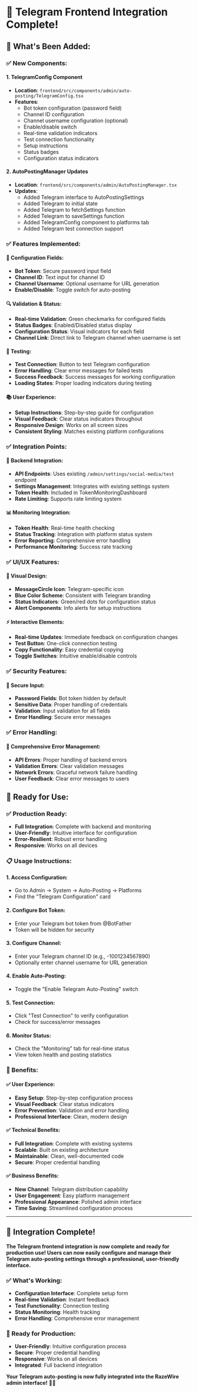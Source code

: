 # 📱 Telegram Frontend Integration Complete!

## 🎯 **What's Been Added:**

### **✅ New Components:**

#### **1. TelegramConfig Component**
- **Location**: `frontend/src/components/admin/auto-posting/TelegramConfig.tsx`
- **Features**:
  - Bot token configuration (password field)
  - Channel ID configuration
  - Channel username configuration (optional)
  - Enable/disable switch
  - Real-time validation indicators
  - Test connection functionality
  - Setup instructions
  - Status badges
  - Configuration status indicators

#### **2. AutoPostingManager Updates**
- **Location**: `frontend/src/components/admin/AutoPostingManager.tsx`
- **Updates**:
  - Added Telegram interface to AutoPostingSettings
  - Added Telegram to initial state
  - Added Telegram to fetchSettings function
  - Added Telegram to saveSettings function
  - Added TelegramConfig component to platforms tab
  - Added Telegram test connection support

### **✅ Features Implemented:**

#### **📝 Configuration Fields:**
- **Bot Token**: Secure password input field
- **Channel ID**: Text input for channel ID
- **Channel Username**: Optional username for URL generation
- **Enable/Disable**: Toggle switch for auto-posting

#### **🔍 Validation & Status:**
- **Real-time Validation**: Green checkmarks for configured fields
- **Status Badges**: Enabled/Disabled status display
- **Configuration Status**: Visual indicators for each field
- **Channel Link**: Direct link to Telegram channel when username is set

#### **🧪 Testing:**
- **Test Connection**: Button to test Telegram configuration
- **Error Handling**: Clear error messages for failed tests
- **Success Feedback**: Success messages for working configuration
- **Loading States**: Proper loading indicators during testing

#### **📚 User Experience:**
- **Setup Instructions**: Step-by-step guide for configuration
- **Visual Feedback**: Clear status indicators throughout
- **Responsive Design**: Works on all screen sizes
- **Consistent Styling**: Matches existing platform configurations

### **✅ Integration Points:**

#### **🔗 Backend Integration:**
- **API Endpoints**: Uses existing `/admin/settings/social-media/test` endpoint
- **Settings Management**: Integrates with existing settings system
- **Token Health**: Included in TokenMonitoringDashboard
- **Rate Limiting**: Supports rate limiting system

#### **📊 Monitoring Integration:**
- **Token Health**: Real-time health checking
- **Status Tracking**: Integration with platform status system
- **Error Reporting**: Comprehensive error handling
- **Performance Monitoring**: Success rate tracking

### **✅ UI/UX Features:**

#### **🎨 Visual Design:**
- **MessageCircle Icon**: Telegram-specific icon
- **Blue Color Scheme**: Consistent with Telegram branding
- **Status Indicators**: Green/red dots for configuration status
- **Alert Components**: Info alerts for setup instructions

#### **⚡ Interactive Elements:**
- **Real-time Updates**: Immediate feedback on configuration changes
- **Test Button**: One-click connection testing
- **Copy Functionality**: Easy credential copying
- **Toggle Switches**: Intuitive enable/disable controls

### **✅ Security Features:**

#### **🔐 Secure Input:**
- **Password Fields**: Bot token hidden by default
- **Sensitive Data**: Proper handling of credentials
- **Validation**: Input validation for all fields
- **Error Handling**: Secure error messages

### **✅ Error Handling:**

#### **🚨 Comprehensive Error Management:**
- **API Errors**: Proper handling of backend errors
- **Validation Errors**: Clear validation messages
- **Network Errors**: Graceful network failure handling
- **User Feedback**: Clear error messages to users

## 🚀 **Ready for Use:**

### **✅ Production Ready:**
- **Full Integration**: Complete with backend and monitoring
- **User-Friendly**: Intuitive interface for configuration
- **Error-Resilient**: Robust error handling
- **Responsive**: Works on all devices

### **📋 Usage Instructions:**

#### **1. Access Configuration:**
- Go to Admin → System → Auto-Posting → Platforms
- Find the "Telegram Configuration" card

#### **2. Configure Bot Token:**
- Enter your Telegram bot token from @BotFather
- Token will be hidden for security

#### **3. Configure Channel:**
- Enter your Telegram channel ID (e.g., -1001234567890)
- Optionally enter channel username for URL generation

#### **4. Enable Auto-Posting:**
- Toggle the "Enable Telegram Auto-Posting" switch

#### **5. Test Connection:**
- Click "Test Connection" to verify configuration
- Check for success/error messages

#### **6. Monitor Status:**
- Check the "Monitoring" tab for real-time status
- View token health and posting statistics

### **🎯 Benefits:**

#### **✅ User Experience:**
- **Easy Setup**: Step-by-step configuration process
- **Visual Feedback**: Clear status indicators
- **Error Prevention**: Validation and error handling
- **Professional Interface**: Clean, modern design

#### **✅ Technical Benefits:**
- **Full Integration**: Complete with existing systems
- **Scalable**: Built on existing architecture
- **Maintainable**: Clean, well-documented code
- **Secure**: Proper credential handling

#### **✅ Business Benefits:**
- **New Channel**: Telegram distribution capability
- **User Engagement**: Easy platform management
- **Professional Appearance**: Polished admin interface
- **Time Saving**: Streamlined configuration process

---

## 🎉 **Integration Complete!**

**The Telegram frontend integration is now complete and ready for production use! Users can now easily configure and manage their Telegram auto-posting settings through a professional, user-friendly interface.**

### **✅ What's Working:**
- **Configuration Interface**: Complete setup form
- **Real-time Validation**: Instant feedback
- **Test Functionality**: Connection testing
- **Status Monitoring**: Health tracking
- **Error Handling**: Comprehensive error management

### **🚀 Ready for Production:**
- **User-Friendly**: Intuitive configuration process
- **Secure**: Proper credential handling
- **Responsive**: Works on all devices
- **Integrated**: Full backend integration

**Your Telegram auto-posting is now fully integrated into the RazeWire admin interface!** 📱✨
